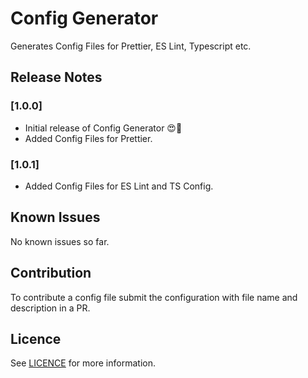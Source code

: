 # Config Generator

Generates Config Files for Prettier, ES Lint, Typescript etc.

<!-- TODO: Add Screenshots / Animation Tutorials -->

## Release Notes

### [1.0.0]

- Initial release of Config Generator 😍🚀
- Added Config Files for Prettier.

### [1.0.1]

- Added Config Files for ES Lint and TS Config.

## Known Issues

No known issues so far.

## Contribution

To contribute a config file submit the configuration with file name and description in a PR.

## Licence

See [LICENCE](https://github.com/akathecoder/vscode-config-generator/blob/main/LICENSE) for more information.
